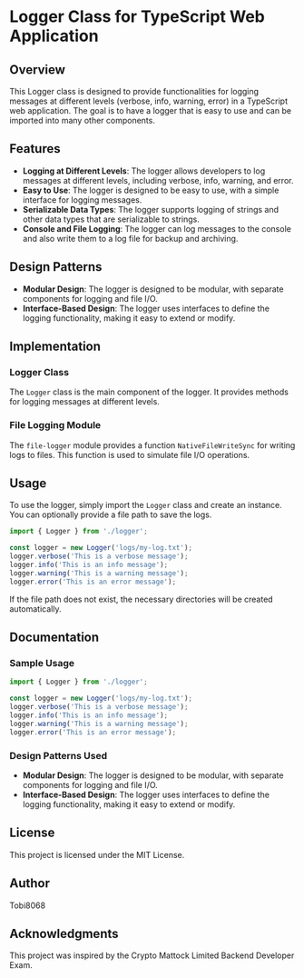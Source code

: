 
# Logger Class for TypeScript Web Application

## Overview

This Logger class is designed to provide functionalities for logging messages at different levels (verbose, info, warning, error) in a TypeScript web application. The goal is to have a logger that is easy to use and can be imported into many other components.

## Features

- **Logging at Different Levels**: The logger allows developers to log messages at different levels, including verbose, info, warning, and error.
- **Easy to Use**: The logger is designed to be easy to use, with a simple interface for logging messages.
- **Serializable Data Types**: The logger supports logging of strings and other data types that are serializable to strings.
- **Console and File Logging**: The logger can log messages to the console and also write them to a log file for backup and archiving.

## Design Patterns

- **Modular Design**: The logger is designed to be modular, with separate components for logging and file I/O.
- **Interface-Based Design**: The logger uses interfaces to define the logging functionality, making it easy to extend or modify.

## Implementation

### Logger Class

The `Logger` class is the main component of the logger. It provides methods for logging messages at different levels.

### File Logging Module

The `file-logger` module provides a function `NativeFileWriteSync` for writing logs to files. This function is used to simulate file I/O operations.

## Usage

To use the logger, simply import the `Logger` class and create an instance. You can optionally provide a file path to save the logs.

```typescript
import { Logger } from './logger';

const logger = new Logger('logs/my-log.txt');
logger.verbose('This is a verbose message');
logger.info('This is an info message');
logger.warning('This is a warning message');
logger.error('This is an error message');
```

If the file path does not exist, the necessary directories will be created automatically.

## Documentation

### Sample Usage

```typescript
import { Logger } from './logger';

const logger = new Logger('logs/my-log.txt');
logger.verbose('This is a verbose message');
logger.info('This is an info message');
logger.warning('This is a warning message');
logger.error('This is an error message');
```

### Design Patterns Used

- **Modular Design**: The logger is designed to be modular, with separate components for logging and file I/O.
- **Interface-Based Design**: The logger uses interfaces to define the logging functionality, making it easy to extend or modify.

## License

This project is licensed under the MIT License.

## Author

Tobi8068

## Acknowledgments

This project was inspired by the Crypto Mattock Limited Backend Developer Exam.
